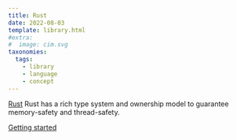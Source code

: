 ```yaml
---
title: Rust
date: 2022-08-03
template: library.html
#extra:
#  image: cim.svg
taxonomies:
  tags:
    - library
    - language
    - concept
---
```


[Rust](https://www.rust-lang.org/)
Rust has a rich type system and ownership model to guarantee memory-safety and thread-safety.


[Getting started](https://www.rust-lang.org/learn/get-started)